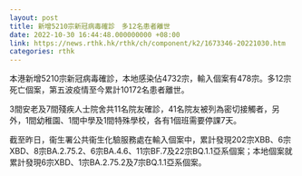 ```yaml
---
layout: post
title: 新增5210宗新冠病毒確診　多12名患者離世
date: 2022-10-30 16:44:48.000000000 +08:00
link: https://news.rthk.hk/rthk/ch/component/k2/1673346-20221030.htm
categories: rthk
---
```


本港新增5210宗新冠病毒確診，本地感染佔4732宗，輸入個案有478宗。多12宗死亡個案，第五波疫情至今累計10172名患者離世。

3間安老及7間殘疾人士院舍共11名院友確診，41名院友被列為密切接觸者，另外，1間幼稚園、1間中學及1間特殊學校，各有1個班需要停課7天。

截至昨日，衞生署公共衞生化驗服務處在輸入個案中，累計發現202宗XBB、6宗XBD、8宗BA.2.75.2、6宗BA.4.6、11宗BF.7及22宗BQ.1.1亞系個案；本地個案就累計發現6宗XBD、1宗BA.2.75.2及7宗BQ.1.1亞系個案。
